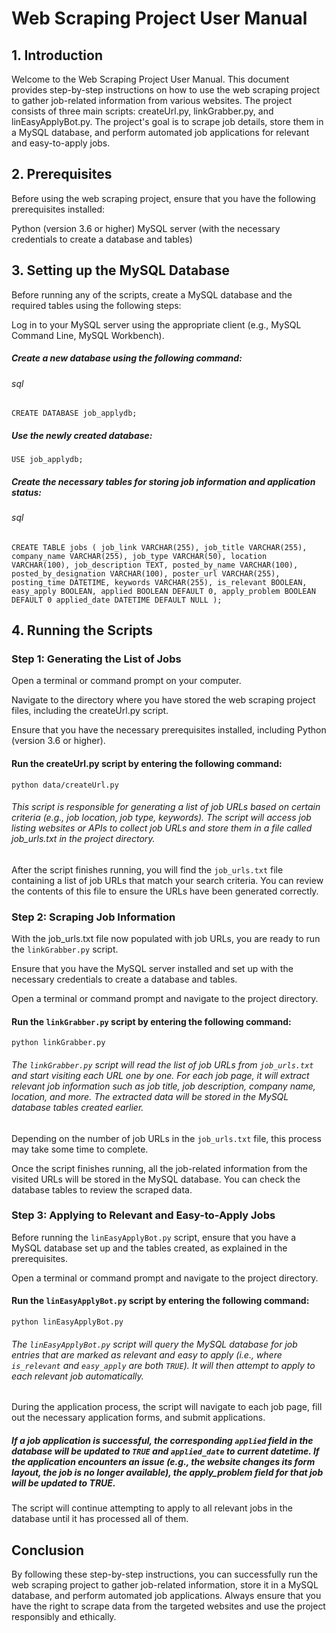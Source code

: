# Web Scraping Project User Manual

## 1. Introduction

Welcome to the Web Scraping Project User Manual. This document provides step-by-step instructions on how to use the web scraping project to gather job-related information from various websites. The project consists of three main scripts: createUrl.py, linkGrabber.py, and linEasyApplyBot.py. The project's goal is to scrape job details, store them in a MySQL database, and perform automated job applications for relevant and easy-to-apply jobs.

## 2. Prerequisites

Before using the web scraping project, ensure that you have the following prerequisites installed:

Python (version 3.6 or higher)
MySQL server (with the necessary credentials to create a database and tables)
## 3. Setting up the MySQL Database

Before running any of the scripts, create a MySQL database and the required tables using the following steps:

Log in to your MySQL server using the appropriate client (e.g., MySQL Command Line, MySQL Workbench).

##### Create a new database using the following command:

###### sql
`CREATE DATABASE job_applydb;`

##### Use the newly created database:
`USE job_applydb;`

##### Create the necessary tables for storing job information and application status:

###### sql
`CREATE TABLE jobs (
    job_link VARCHAR(255),
    job_title VARCHAR(255),
    company_name VARCHAR(255),
    job_type VARCHAR(50),
    location VARCHAR(100),
    job_description TEXT,
    posted_by_name VARCHAR(100),
    posted_by_designation VARCHAR(100),
    poster_url VARCHAR(255),
    posting_time DATETIME,
    keywords VARCHAR(255),
    is_relevant BOOLEAN,
    easy_apply BOOLEAN,
    applied BOOLEAN DEFAULT 0,
    apply_problem BOOLEAN DEFAULT 0
    applied_date DATETIME DEFAULT NULL
);`

## 4. Running the Scripts

### Step 1: Generating the List of Jobs

Open a terminal or command prompt on your computer.

Navigate to the directory where you have stored the web scraping project files, including the createUrl.py script.

Ensure that you have the necessary prerequisites installed, including Python (version 3.6 or higher).

#### Run the createUrl.py script by entering the following command:

`python data/createUrl.py`

###### This script is responsible for generating a list of job URLs based on certain criteria (e.g., job location, job type, keywords). The script will access job listing websites or APIs to collect job URLs and store them in a file called job_urls.txt in the project directory.


After the script finishes running, you will find the `job_urls.txt` file containing a list of job URLs that match your search criteria. You can review the contents of this file to ensure the URLs have been generated correctly.

### Step 2: Scraping Job Information

With the job_urls.txt file now populated with job URLs, you are ready to run the `linkGrabber.py` script.

Ensure that you have the MySQL server installed and set up with the necessary credentials to create a database and tables.

Open a terminal or command prompt and navigate to the project directory.

#### Run the `linkGrabber.py` script by entering the following command:
`python linkGrabber.py`

###### The `linkGrabber.py` script will read the list of job URLs from `job_urls.txt` and start visiting each URL one by one. For each job page, it will extract relevant job information such as job title, job description, company name, location, and more. The extracted data will be stored in the MySQL database tables created earlier.

Depending on the number of job URLs in the `job_urls.txt` file, this process may take some time to complete.

Once the script finishes running, all the job-related information from the visited URLs will be stored in the MySQL database. You can check the database tables to review the scraped data.

### Step 3: Applying to Relevant and Easy-to-Apply Jobs

Before running the `linEasyApplyBot.py` script, ensure that you have a MySQL database set up and the tables created, as explained in the prerequisites.

Open a terminal or command prompt and navigate to the project directory.

#### Run the `linEasyApplyBot.py` script by entering the following command:

`python linEasyApplyBot.py`

###### The `linEasyApplyBot.py` script will query the MySQL database for job entries that are marked as relevant and easy to apply (i.e., where `is_relevant` and `easy_apply` are both `TRUE`). It will then attempt to apply to each relevant job automatically.

During the application process, the script will navigate to each job page, fill out the necessary application forms, and submit applications.

##### If a job application is successful, the corresponding `applied` field in the database will be updated to `TRUE` and `applied_date` to current datetime. If the application encounters an issue (e.g., the website changes its form layout, the job is no longer available), the apply_problem field for that job will be updated to TRUE.

The script will continue attempting to apply to all relevant jobs in the database until it has processed all of them.

## Conclusion

By following these step-by-step instructions, you can successfully run the web scraping project to gather job-related information, store it in a MySQL database, and perform automated job applications. Always ensure that you have the right to scrape data from the targeted websites and use the project responsibly and ethically.